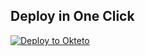 
## Deploy in One Click

[![Deploy to Okteto](https://okteto.com/develop-okteto.svg)](https://cloud.okteto.com/deploy?repository=https://github.com/99042205940m/tguploaderv8okteto-main)
